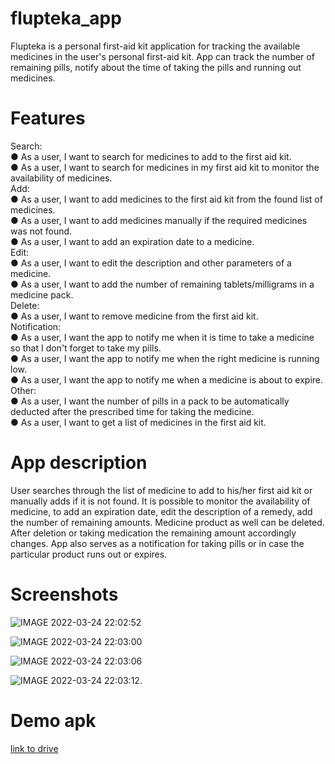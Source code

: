 # flupteka_app

Flupteka is a personal first-aid kit application for tracking the available medicines in
the user's personal first-aid kit. App can track the number of remaining pills, notify
about the time of taking the pills and running out medicines.

# Features   
Search:  
● As a user, I want to search for medicines to add to the first aid kit.  
● As a user, I want to search for medicines in my first aid kit to monitor the availability
of medicines.    
Add:  
● As a user, I want to add medicines to the first aid kit from the found list of medicines.  
● As a user, I want to add medicines manually if the required medicines was not found.  
● As a user, I want to add an expiration date to a medicine.    
Edit:  
● As a user, I want to edit the description and other parameters of a medicine.  
● As a user, I want to add the number of remaining tablets/milligrams in a medicine
pack.    
Delete:  
● As a user, I want to remove medicine from the first aid kit.   
Notification:  
● As a user, I want the app to notify me when it is time to take a medicine so that I don't forget to take my pills.  
● As a user, I want the app to notify me when the right medicine is running low.  
● As a user, I want the app to notify me when a medicine is about to expire.     
Other:   
● As a user, I want the number of pills in a pack to be automatically deducted after the  prescribed time for taking the medicine.  
● As a user, I want to get a list of medicines in the first aid kit.  

# App description
User searches through the list of medicine to add to his/her first aid kit or manually adds if it is not found. It is possible to monitor the availability of medicine, to add an expiration date, edit the description of a remedy, add the number of remaining amounts. Medicine product as well can be deleted. After deletion or taking medication the remaining amount accordingly changes. App also serves as a notification for taking pills or in case the particular product runs out or expires. 

# Screenshots
![IMAGE 2022-03-24 22:02:52](https://user-images.githubusercontent.com/64332054/160009728-9581e296-0890-46fd-a4a9-9a9d0678dd09.jpg)  

![IMAGE 2022-03-24 22:03:00](https://user-images.githubusercontent.com/64332054/160009749-a5160f69-14c8-4868-8c7d-361481cf333f.jpg)  

![IMAGE 2022-03-24 22:03:06](https://user-images.githubusercontent.com/64332054/160009766-2ee4de85-e139-4db5-a629-93fe2e0c21ee.jpg)  

![IMAGE 2022-03-24 22:03:12](https://user-images.githubusercontent.com/64332054/160009781-f254b729-481b-416b-ae2c-4e51023f8534.jpg). 






# Demo apk
[link to drive](https://drive.google.com/drive/folders/1-bevZG1ltdnyEXI63rlFnPKXEK76wF86?usp=sharing)
